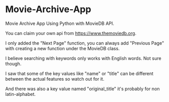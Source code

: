 # Movie-Archive-App
Movie Archive App Using Python with MovieDB API.

You can claim your own api from https://www.themoviedb.org.

I only added the "Next Page" function, you can always add "Previous Page" with creating a new function under the MovieDB class.

I believe searching with keywords only works with English words. Not sure though.

I saw that some of the key values like "name" or "title" can be different between the actual features so watch out for it.

And there was also a key value named "original_title" it's probably for non latin-alphabet.


